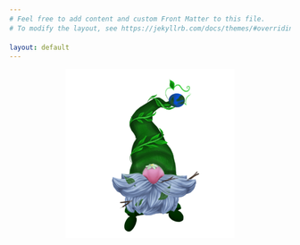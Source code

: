 ```yaml
---
# Feel free to add content and custom Front Matter to this file.
# To modify the layout, see https://jekyllrb.com/docs/themes/#overriding-theme-defaults

layout: default
---
```


<img src="assets/img/ecognome-logo.png" alt="EcoGnome" title="EcoGnome" style="display: block; margin-left: auto;margin-right: auto; width: 60%;">
